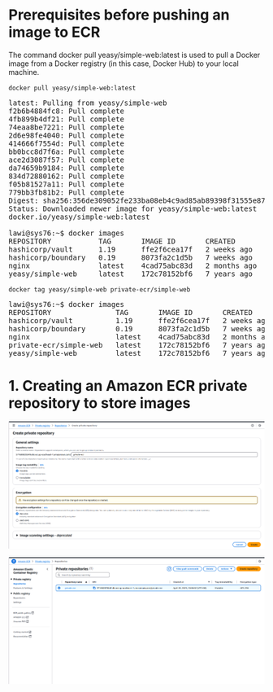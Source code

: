 # Prerequisites before pushing an image to ECR

The command docker pull yeasy/simple-web:latest is used to pull a Docker image from a Docker registry (in this case, Docker Hub) to your local machine. 

```
docker pull yeasy/simple-web:latest
```

<pre>latest: Pulling from yeasy/simple-web
f2b6b4884fc8: Pull complete 
4fb899b4df21: Pull complete 
74eaa8be7221: Pull complete 
2d6e98fe4040: Pull complete 
414666f7554d: Pull complete 
bb0bcc8d7f6a: Pull complete 
ace2d3087f57: Pull complete 
da74659b9184: Pull complete 
834d72880162: Pull complete 
f05b81527a11: Pull complete 
779bb3fb81b2: Pull complete 
Digest: sha256:356de309052fe233ba08eb4c9ad85ab89398f31555e8777326d57307ac913727
Status: Downloaded newer image for yeasy/simple-web:latest
docker.io/yeasy/simple-web:latest

lawi@sys76:~$ docker images
REPOSITORY           TAG       IMAGE ID       CREATED        SIZE
hashicorp/vault      1.19      ffe2f6cea17f   2 weeks ago    503MB
hashicorp/boundary   0.19      8073fa2c1d5b   7 weeks ago    252MB
nginx                latest    4cad75abc83d   2 months ago   192MB
yeasy/simple-web     latest    172c78152bf6   7 years ago    679MB
</pre>

```
docker tag yeasy/simple-web private-ecr/simple-web
```

<pre>lawi@sys76:~$ docker images
REPOSITORY               TAG       IMAGE ID       CREATED        SIZE
hashicorp/vault          1.19      ffe2f6cea17f   2 weeks ago    503MB
hashicorp/boundary       0.19      8073fa2c1d5b   7 weeks ago    252MB
nginx                    latest    4cad75abc83d   2 months ago   192MB
private-ecr/simple-web   latest    172c78152bf6   7 years ago    679MB
yeasy/simple-web         latest    172c78152bf6   7 years ago    679MB
</pre>

# 1. Creating an Amazon ECR private repository to store images

![image alt](https://github.com/minlawi/aws-ecr-private/blob/2499f526a9b43b0aeeee7edab33703dd4d019dcd/Screenshot%20from%202025-04-20%2010-05-54.png)

![image lat](https://github.com/minlawi/aws-ecr-private/blob/280fcf865986e08fae5c9e4ee1233cac9c735398/Screenshot%20from%202025-04-20%2010-09-39.png)

